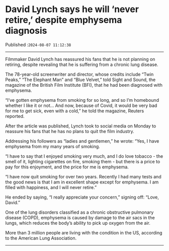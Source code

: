 # David Lynch says he will ‘never retire,’ despite emphysema diagnosis

Published :`2024-08-07 11:12:38`

---

Filmmaker David Lynch has reassured his fans that he is not planning on retiring, despite revealing that he is suffering from a chronic lung disease.

The 78-year-old screenwriter and director, whose credits include “Twin Peaks,” “The Elephant Man” and “Blue Velvet,” told Sight and Sound, the magazine of the British Film Institute (BFI), that he had been diagnosed with emphysema.

“I’ve gotten emphysema from smoking for so long, and so I’m homebound whether I like it or not… And now, because of Covid, it would be very bad for me to get sick, even with a cold,” he told the magazine, Reuters reported.

After the article was published, Lynch took to social media on Monday to reassure his fans that he has no plans to quit the film industry.

Addressing his followers as “ladies and gentlemen,” he wrote: “Yes, I have emphysema from my many years of smoking.

“I have to say that I enjoyed smoking very much, and I do love tobacco - the smell of it, lighting cigarettes on fire, smoking them - but there is a price to pay for this enjoyment, and the price for me is emphysema.

“I have now quit smoking for over two years. Recently I had many tests and the good news is that I am in excellent shape except for emphysema. I am filled with happiness, and I will never retire.”

He ended by saying, “I really appreciate your concern,” signing off: “Love, David.”

One of the lung disorders classified as a chronic obstructive pulmonary disease (COPD), emphysema is caused by damage to the air sacs in the lungs, which reduces the body’s ability to pick up oxygen from the air.

More than 3 million people are living with the condition in the US, according to the American Lung Association.

---

